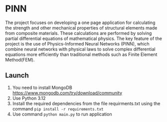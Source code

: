 # PINN
The project focuses on developing a one page application for calculating the strength and other mechanical properties of structural elements made from composite materials. These calculations are performed by solving partial differential equations of mathematical physics. The key feature of the project is the use of Physics-Informed Neural Networks (PINN), which combine neural networks with physical laws to solve complex differential equations more efficiently than traditional methods such as Finite Element Method(FEM).

## Launch
1) You need to install MongoDB https://www.mongodb.com/try/download/community
2) Use Python 3.12
3) Install the required dependencies from the file requirments.txt using the command ``` pip install -r requirements.txt ```
4) Use command ```python main.py``` to run application
